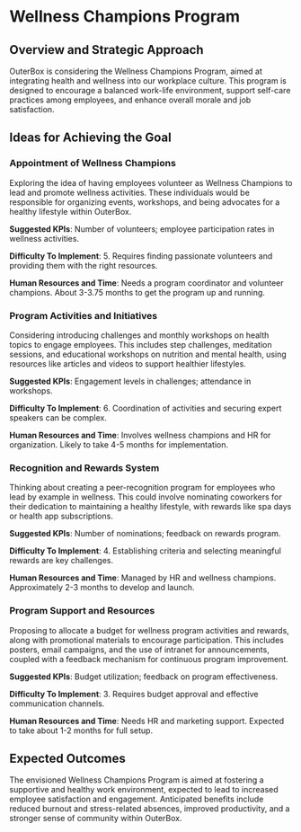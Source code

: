# Wellness Champions Program

## Overview and Strategic Approach
OuterBox is considering the Wellness Champions Program, aimed at integrating health and wellness into our workplace culture. This program is designed to encourage a balanced work-life environment, support self-care practices among employees, and enhance overall morale and job satisfaction.

## Ideas for Achieving the Goal

### Appointment of Wellness Champions
Exploring the idea of having employees volunteer as Wellness Champions to lead and promote wellness activities. These individuals would be responsible for organizing events, workshops, and being advocates for a healthy lifestyle within OuterBox.

**Suggested KPIs**: Number of volunteers; employee participation rates in wellness activities.

**Difficulty To Implement**: 5. Requires finding passionate volunteers and providing them with the right resources.

**Human Resources and Time**: Needs a program coordinator and volunteer champions. About 3-3.75 months to get the program up and running.

### Program Activities and Initiatives
Considering introducing challenges and monthly workshops on health topics to engage employees. This includes step challenges, meditation sessions, and educational workshops on nutrition and mental health, using resources like articles and videos to support healthier lifestyles.

**Suggested KPIs**: Engagement levels in challenges; attendance in workshops.

**Difficulty To Implement**: 6. Coordination of activities and securing expert speakers can be complex.

**Human Resources and Time**: Involves wellness champions and HR for organization. Likely to take 4-5 months for implementation.

### Recognition and Rewards System
Thinking about creating a peer-recognition program for employees who lead by example in wellness. This could involve nominating coworkers for their dedication to maintaining a healthy lifestyle, with rewards like spa days or health app subscriptions.

**Suggested KPIs**: Number of nominations; feedback on rewards program.

**Difficulty To Implement**: 4. Establishing criteria and selecting meaningful rewards are key challenges.

**Human Resources and Time**: Managed by HR and wellness champions. Approximately 2-3 months to develop and launch.

### Program Support and Resources
Proposing to allocate a budget for wellness program activities and rewards, along with promotional materials to encourage participation. This includes posters, email campaigns, and the use of intranet for announcements, coupled with a feedback mechanism for continuous program improvement.

**Suggested KPIs**: Budget utilization; feedback on program effectiveness.

**Difficulty To Implement**: 3. Requires budget approval and effective communication channels.

**Human Resources and Time**: Needs HR and marketing support. Expected to take about 1-2 months for full setup.

## Expected Outcomes
The envisioned Wellness Champions Program is aimed at fostering a supportive and healthy work environment, expected to lead to increased employee satisfaction and engagement. Anticipated benefits include reduced burnout and stress-related absences, improved productivity, and a stronger sense of community within OuterBox.
